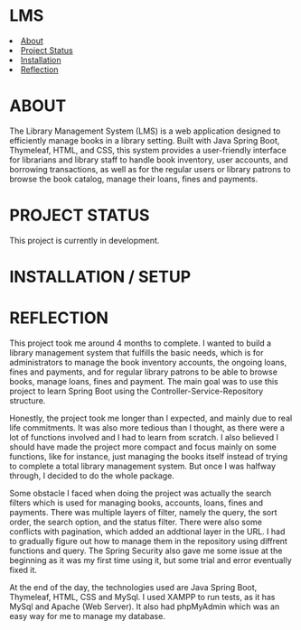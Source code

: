 # LMS
<li><a href = "#about">About</a></li>
<li><a href = "#projectstatus">Project Status</a></li>
<li><a href = "#installation--setup">Installation</a></li>
<li><a href = "#reflection">Reflection</a></li>

# ABOUT
The Library Management System (LMS) is a web application designed to efficiently manage books in a library setting. Built with Java Spring Boot, Thymeleaf, HTML, and CSS, this system provides a user-friendly interface for librarians and library staff to handle book inventory, user accounts, and borrowing transactions, as well as for the regular users or library patrons to browse the book catalog, manage their loans, fines and payments.

# PROJECT STATUS
This project is currently in development. 

# INSTALLATION / SETUP


# REFLECTION
This project took me around 4 months to complete. I wanted to build a library management system that fulfills the basic needs, which is for administrators to manage the book inventory accounts, the ongoing loans, fines and payments, and for regular library patrons to be able to browse books, manage loans, fines and payment. The main goal was to use this project to learn Spring Boot using the Controller-Service-Repository structure. 

Honestly, the project took me longer than I expected, and mainly due to real life commitments. It was also more tedious than I thought, as there were a lot of functions involved and I had to learn from scratch. I also believed I should have made the project more compact and focus mainly on some functions, like for instance, just managing the books itself instead of trying to complete a total library management system. But once I was halfway through, I decided to do the whole package.

Some obstacle I faced when doing the project was actually the search filters which is used for managing books, accounts, loans, fines and payments. There was multiple layers of filter, namely the query, the sort order, the search option, and the status filter. There were also some conflicts with pagination, which added an addtional layer in the URL. I had to gradually figure out how to manage them in the repository using diffrent functions and query. The Spring Security also gave me some issue at the beginning as it was my first time using it, but some trial and error eventually fixed it.

At the end of the day, the technologies used are Java Spring Boot, Thymeleaf, HTML, CSS and MySql. I used XAMPP to run tests, as it has MySql and Apache (Web Server). It also had phpMyAdmin which was an easy way for me to manage my database. 


